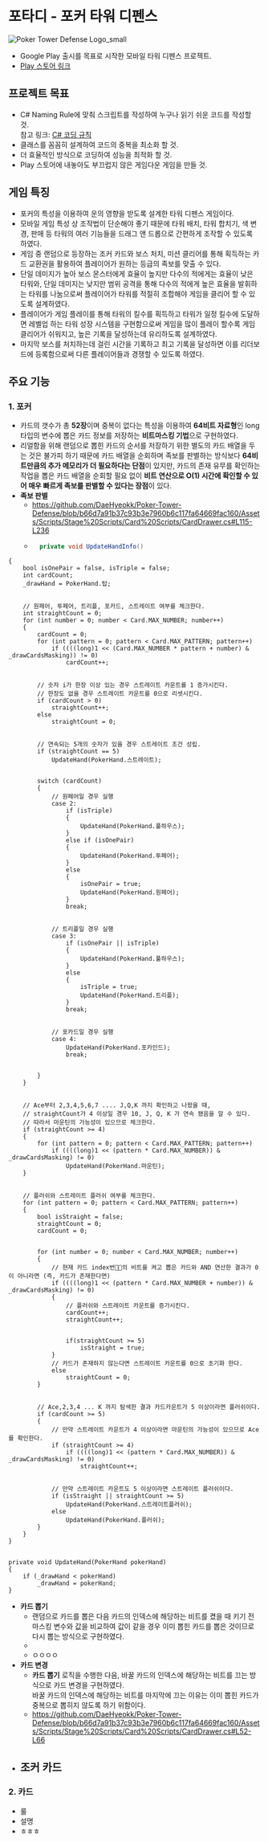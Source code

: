 # 포타디 - 포커 타워 디펜스
![Poker Tower Defense Logo_small](https://user-images.githubusercontent.com/63538183/194304386-344da7a8-1c64-4851-806b-3ef5c7bdc07f.png)  
+ Google Play 출시를 목표로 시작한 모바일 타워 디펜스 프로젝트.
+ [Play 스토어 링크](https://play.google.com/store/apps/details?id=com.devdduck.pokertowerdefense)

## 프로젝트 목표
+ C# Naming Rule에 맞춰 스크립트를 작성하여 누구나 읽기 쉬운 코드를 작성할 것.  
참고 링크: [C# 코딩 규칙](https://docs.microsoft.com/ko-kr/dotnet/csharp/fundamentals/coding-style/coding-conventions)
+ 클래스를 꼼꼼히 설계하여 코드의 중복을 최소화 할 것.
+ 더 효율적인 방식으로 코딩하여 성능을 최적화 할 것.
+ Play 스토어에 내놓아도 부끄럽지 않은 게임다운 게임을 만들 것.

## 게임 특징
+ 포커의 특성을 이용하여 운의 영향을 받도록 설계한 타워 디펜스 게임이다.
+ 모바일 게임 특성 상 조작법이 단순해야 좋기 때문에 타워 배치, 타워 합치기, 색 변경, 판매 등 타워의 여러 기능들을 드래그 앤 드롭으로 간편하게 조작할 수 있도록 하였다.
+ 게임 중 랜덤으로 등장하는 조커 카드와 보스 처치, 미션 클리어를 통해 획득하는 카드 교환권을 활용하여 플레이어가 원하는 등급의 족보를 맞출 수 있다.
+ 단일 데미지가 높아 보스 몬스터에게 효율이 높지만 다수의 적에게는 효율이 낮은 타워와, 단일 데미지는 낮지만 범위 공격을 통해 다수의 적에게 높은 효율을 발휘하는 타워를 나눔으로써 플레이어가 타워를 적절히 조합해야 게임을 클리어 할 수 있도록 설계하였다.
+ 플레이어가 게임 플레이를 통해 타워의 킬수를 획득하고 타워가 일정 킬수에 도달하면 레벨업 하는 타워 성장 시스템을 구현함으로써 게임을 많이 플레이 할수록 게임 클리어가 쉬워지고, 높은 기록을 달성하는데 유리하도록 설계하였다.
+ 마지막 보스를 처치하는데 걸린 시간을 기록하고 최고 기록을 달성하면 이를 리더보드에 등록함으로써 다른 플레이어들과 경쟁할 수 있도록 하였다.

## 주요 기능
### 1. 포커
   - 카드의 갯수가 총 **52장**이며 중복이 없다는 특성을 이용하여 **64비트 자료형**인 long 타입의 변수에 뽑은 카드 정보를 저장하는 **비트마스킹 기법**으로 구현하였다.  
   - 리얼함을 위해 랜덤으로 뽑힌 카드의 순서를 저장하기 위한 별도의 카드 배열을 두는 것은 불가피 하기 때문에 카드 배열을 순회하며 족보를 판별하는 방식보다 **64비트만큼의 추가 메모리가 더 필요하다는 단점**이 있지만, 카드의 존재 유무를 확인하는 작업을 뽑은 카드 배열을 순회할 필요 없이 **비트 연산으로 O(1) 시간에 확인할 수 있어 매우 빠르게 족보를 판별할 수 있다는 장점**이 있다.  
   - **족보 판별**  
      - https://github.com/DaeHyeokk/Poker-Tower-Defense/blob/b66d7a91b37c93b3e7960b6c117fa64669fac160/Assets/Scripts/Stage%20Scripts/Card%20Scripts/CardDrawer.cs#L115-L236  
      - ```C#
          private void UpdateHandInfo()
    {
        bool isOnePair = false, isTriple = false;
        int cardCount;
        _drawHand = PokerHand.탑;


        // 원페어, 투페어, 트리플, 포카드, 스트레이트 여부를 체크한다.
        int straightCount = 0;
        for (int number = 0; number < Card.MAX_NUMBER; number++)
        {
            cardCount = 0;
            for (int pattern = 0; pattern < Card.MAX_PATTERN; pattern++)
                if ((((long)1 << (Card.MAX_NUMBER * pattern + number) & _drawCardsMasking)) != 0)
                    cardCount++;


            // 숫자 i가 한장 이상 있는 경우 스트레이트 카운트를 1 증가시킨다.
            // 한장도 없을 경우 스트레이트 카운트를 0으로 리셋시킨다.
            if (cardCount > 0)
                straightCount++;
            else
                straightCount = 0;


            // 연속되는 5개의 숫자가 있을 경우 스트레이트 조건 성립.
            if (straightCount == 5)
                UpdateHand(PokerHand.스트레이트);


            switch (cardCount)
            {
                // 원페어일 경우 실행
                case 2:
                    if (isTriple)
                    {
                        UpdateHand(PokerHand.풀하우스);
                    }
                    else if (isOnePair)
                    {
                        UpdateHand(PokerHand.투페어);
                    }
                    else
                    {
                        isOnePair = true;
                        UpdateHand(PokerHand.원페어);
                    }
                    break;


                // 트리플일 경우 실행
                case 3:
                    if (isOnePair || isTriple)
                    {
                        UpdateHand(PokerHand.풀하우스);
                    }
                    else
                    {
                        isTriple = true;
                        UpdateHand(PokerHand.트리플);
                    }
                    break;


                // 포카드일 경우 실행
                case 4:
                    UpdateHand(PokerHand.포카인드);
                    break;


            }
        }


        // Ace부터 2,3,4,5,6,7 .... J,Q,K 까지 확인하고 나왔을 때,
        // straightCount가 4 이상일 경우 10, J, Q, K 가 연속 됐음을 알 수 있다.
        // 따라서 마운틴의 가능성이 있으므로 체크한다.
        if (straightCount >= 4)
        {
            for (int pattern = 0; pattern < Card.MAX_PATTERN; pattern++)
                if ((((long)1 << (pattern * Card.MAX_NUMBER)) & _drawCardsMasking) != 0)
                    UpdateHand(PokerHand.마운틴);
        }


        // 플러쉬와 스트레이트 플러쉬 여부를 체크한다.
        for (int pattern = 0; pattern < Card.MAX_PATTERN; pattern++)
        {
            bool isStraight = false;
            straightCount = 0;
            cardCount = 0;


            for (int number = 0; number < Card.MAX_NUMBER; number++)
            {
                // 현재 카드 index번의 비트를 켜고 뽑은 카드와 AND 연산한 결과가 0이 아니라면 (즉, 카드가 존재한다면)
                if ((((long)1 << (pattern * Card.MAX_NUMBER + number)) & _drawCardsMasking) != 0)
                {
                    // 플러쉬와 스트레이트 카운트를 증가시킨다.
                    cardCount++;
                    straightCount++;


                    if(straightCount >= 5)
                        isStraight = true;
                }
                // 카드가 존재하지 않는다면 스트레이트 카운트를 0으로 초기화 한다.
                else
                    straightCount = 0;
            }


            // Ace,2,3,4 ... K 까지 탐색한 결과 카드카운트가 5 이상이라면 플러쉬이다.
            if (cardCount >= 5)
            {
                // 만약 스트레이트 카운트가 4 이상이라면 마운틴의 가능성이 있으므로 Ace를 확인한다.
                if (straightCount >= 4)
                    if ((((long)1 << (pattern * Card.MAX_NUMBER)) & _drawCardsMasking) != 0)
                        straightCount++;


                // 만약 스트레이트 카운트도 5 이상이라면 스트레이트 플러쉬이다.
                if (isStraight || straightCount >= 5)
                    UpdateHand(PokerHand.스트레이트플러쉬);
                else
                    UpdateHand(PokerHand.플러쉬);
            }
        }
    }


    private void UpdateHand(PokerHand pokerHand)
    {
        if (_drawHand < pokerHand)
            _drawHand = pokerHand;
    }
   - **카드 뽑기**
      - 랜덤으로 카드를 뽑은 다음 카드의 인덱스에 해당하는 비트를 켰을 때 키기 전 마스킹 변수와 값을 비교하여 값이 같을 경우 이미 뽑힌 카드를 뽑은 것이므로 다시 뽑는 방식으로 구현하였다.  
      - 
      - ㅇㅇㅇㅇ  
   - **카드 변경**
      - **카드 뽑기** 로직을 수행한 다음, 바꿀 카드의 인덱스에 해당하는 비트를 끄는 방식으로 카드 변경을 구현하였다.  
      바꿀 카드의 인덱스에 해당하는 비트를 마지막에 끄는 이유는 이미 뽑힌 카드가 중복으로 뽑히지 않도록 하기 위함이다.  
      - https://github.com/DaeHyeokk/Poker-Tower-Defense/blob/b66d7a91b37c93b3e7960b6c117fa64669fac160/Assets/Scripts/Stage%20Scripts/Card%20Scripts/CardDrawer.cs#L52-L66  
   - **조커 카드**
      - 
   
### 2. 카드
   - 룰
   - 설명
   - ㅎㅎㅎ
